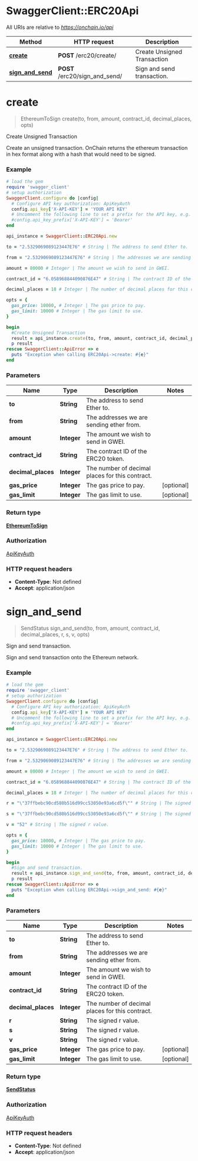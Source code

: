 # SwaggerClient::ERC20Api

All URIs are relative to *https://onchain.io/api*

Method | HTTP request | Description
------------- | ------------- | -------------
[**create**](ERC20Api.md#create) | **POST** /erc20/create/ | Create Unsigned Transaction
[**sign_and_send**](ERC20Api.md#sign_and_send) | **POST** /erc20/sign_and_send/ | Sign and send transaction.


# **create**
> EthereumToSign create(to, from, amount, contract_id, decimal_places, opts)

Create Unsigned Transaction

Create an unsigned transaction. OnChain returns the ethereum transaction in hex format along with a hash that would need to be signed.

### Example
```ruby
# load the gem
require 'swagger_client'
# setup authorization
SwaggerClient.configure do |config|
  # Configure API key authorization: ApiKeyAuth
  config.api_key['X-API-KEY'] = 'YOUR API KEY'
  # Uncomment the following line to set a prefix for the API key, e.g. 'Bearer' (defaults to nil)
  #config.api_key_prefix['X-API-KEY'] = 'Bearer'
end

api_instance = SwaggerClient::ERC20Api.new

to = "2.5329069089123447E76" # String | The address to send Ether to.

from = "2.5329069089123447E76" # String | The addresses we are sending ether from.

amount = 80000 # Integer | The amount we wish to send in GWEI.

contract_id = "6.058968844090876E47" # String | The contract ID of the ERC20 token.

decimal_places = 18 # Integer | The number of decimal places for this contract.

opts = { 
  gas_price: 10000, # Integer | The gas price to pay.
  gas_limit: 10000 # Integer | The gas limit to use.
}

begin
  #Create Unsigned Transaction
  result = api_instance.create(to, from, amount, contract_id, decimal_places, opts)
  p result
rescue SwaggerClient::ApiError => e
  puts "Exception when calling ERC20Api->create: #{e}"
end
```

### Parameters

Name | Type | Description  | Notes
------------- | ------------- | ------------- | -------------
 **to** | **String**| The address to send Ether to. | 
 **from** | **String**| The addresses we are sending ether from. | 
 **amount** | **Integer**| The amount we wish to send in GWEI. | 
 **contract_id** | **String**| The contract ID of the ERC20 token. | 
 **decimal_places** | **Integer**| The number of decimal places for this contract. | 
 **gas_price** | **Integer**| The gas price to pay. | [optional] 
 **gas_limit** | **Integer**| The gas limit to use. | [optional] 

### Return type

[**EthereumToSign**](EthereumToSign.md)

### Authorization

[ApiKeyAuth](../README.md#ApiKeyAuth)

### HTTP request headers

 - **Content-Type**: Not defined
 - **Accept**: application/json



# **sign_and_send**
> SendStatus sign_and_send(to, from, amount, contract_id, decimal_places, r, s, v, opts)

Sign and send transaction.

Sign and send transaction onto the Ethereum network.

### Example
```ruby
# load the gem
require 'swagger_client'
# setup authorization
SwaggerClient.configure do |config|
  # Configure API key authorization: ApiKeyAuth
  config.api_key['X-API-KEY'] = 'YOUR API KEY'
  # Uncomment the following line to set a prefix for the API key, e.g. 'Bearer' (defaults to nil)
  #config.api_key_prefix['X-API-KEY'] = 'Bearer'
end

api_instance = SwaggerClient::ERC20Api.new

to = "2.5329069089123447E76" # String | The address to send Ether to.

from = "2.5329069089123447E76" # String | The addresses we are sending ether from.

amount = 80000 # Integer | The amount we wish to send in GWEI.

contract_id = "6.058968844090876E47" # String | The contract ID of the ERC20 token.

decimal_places = 18 # Integer | The number of decimal places for this contract.

r = "\"37ffbebc90cd580b516d99cc53050e93a6cd5f\"" # String | The signed r value.

s = "\"37ffbebc90cd580b516d99cc53050e93a6cd5f\"" # String | The signed r value.

v = "52" # String | The signed r value.

opts = { 
  gas_price: 10000, # Integer | The gas price to pay.
  gas_limit: 10000 # Integer | The gas limit to use.
}

begin
  #Sign and send transaction.
  result = api_instance.sign_and_send(to, from, amount, contract_id, decimal_places, r, s, v, opts)
  p result
rescue SwaggerClient::ApiError => e
  puts "Exception when calling ERC20Api->sign_and_send: #{e}"
end
```

### Parameters

Name | Type | Description  | Notes
------------- | ------------- | ------------- | -------------
 **to** | **String**| The address to send Ether to. | 
 **from** | **String**| The addresses we are sending ether from. | 
 **amount** | **Integer**| The amount we wish to send in GWEI. | 
 **contract_id** | **String**| The contract ID of the ERC20 token. | 
 **decimal_places** | **Integer**| The number of decimal places for this contract. | 
 **r** | **String**| The signed r value. | 
 **s** | **String**| The signed r value. | 
 **v** | **String**| The signed r value. | 
 **gas_price** | **Integer**| The gas price to pay. | [optional] 
 **gas_limit** | **Integer**| The gas limit to use. | [optional] 

### Return type

[**SendStatus**](SendStatus.md)

### Authorization

[ApiKeyAuth](../README.md#ApiKeyAuth)

### HTTP request headers

 - **Content-Type**: Not defined
 - **Accept**: application/json



